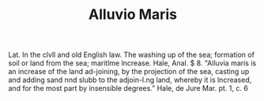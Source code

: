---
title: Alluvio Maris
letter: A
permalink: "/definitions/alluvio-maris.html"
body: Lat. In the clvll and old English law. The washing up of the sea; formation
  of soil or land from the sea; maritlme lncrease. Hale, Anal. $ 8. "Alluvia maris
  is an increase of the land ad-joining, by the projection of the sea, casting up
  and adding sand nnd slubb to the adjoin-l.ng land, whereby it is lncreased, and
  for the most part by insensible degrees.” Hale, de Jure Mar. pt. 1, c. 6
published_at: '2018-07-07'
layout: post
---